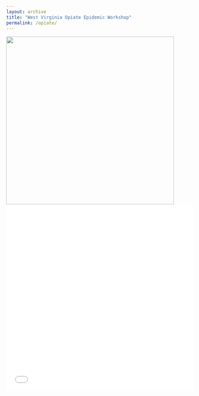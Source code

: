 ```yaml
---
layout: archive
title: "West Virginia Opiate Epidemic Workshop"
permalink: /opiate/
---
```



<img src="/images/personal/opiate_workshop_2024.jpg" width="450"/> 

<iframe src="/files/schedule_wv_opiate_2024.pdf" width="100%" height="500" frameborder="no" border="0" marginwidth="0" marginheight="0"></iframe>

